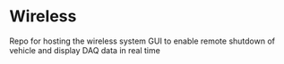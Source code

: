 # Wireless
Repo for hosting the wireless system GUI to enable remote shutdown of vehicle and display DAQ data in real time
